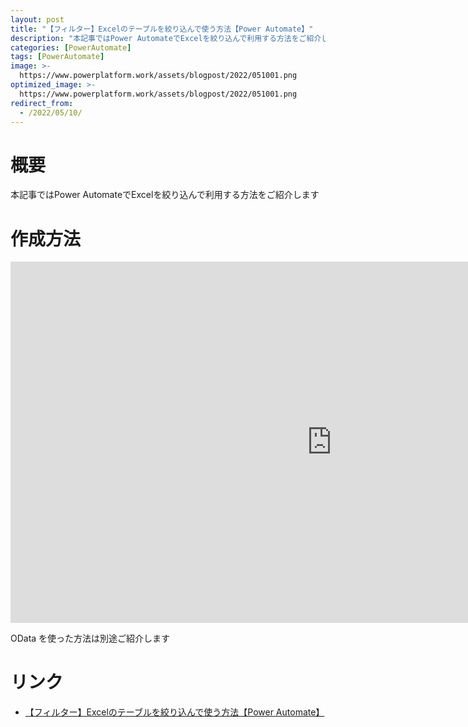 ```yaml
---
layout: post
title: "【フィルター】Excelのテーブルを絞り込んで使う方法【Power Automate】"
description: "本記事ではPower AutomateでExcelを絞り込んで利用する方法をご紹介します"
categories: [PowerAutomate]
tags: [PowerAutomate]
image: >-
  https://www.powerplatform.work/assets/blogpost/2022/051001.png
optimized_image: >-
  https://www.powerplatform.work/assets/blogpost/2022/051001.png
redirect_from:
  - /2022/05/10/
---
```



#  概要

本記事ではPower AutomateでExcelを絞り込んで利用する方法をご紹介します

# 作成方法

<iframe width="1028" height="578" src="https://www.youtube.com/embed/OpFZ36498a8" title="YouTube video player" frameborder="0" allow="accelerometer; autoplay; clipboard-write; encrypted-media; gyroscope; picture-in-picture" allowfullscreen></iframe>

OData を使った方法は別途ご紹介します


# リンク

- [【フィルター】Excelのテーブルを絞り込んで使う方法【Power Automate】](ttps://www.youtube.com/embed/OpFZ36498a8)


